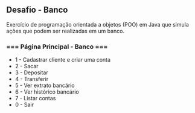## Desafio - Banco 

Exercício de programação orientada a objetos (POO) em Java que simula ações que podem ser realizadas em um banco.

### === Página Principal - Banco ===

- 1 - Cadastrar cliente e criar uma conta
- 2 - Sacar
- 3 - Depositar
- 4 - Transferir
- 5 - Ver extrato bancário
- 6 - Ver histórico bancário
- 7 - Listar contas
- 0 - Sair
